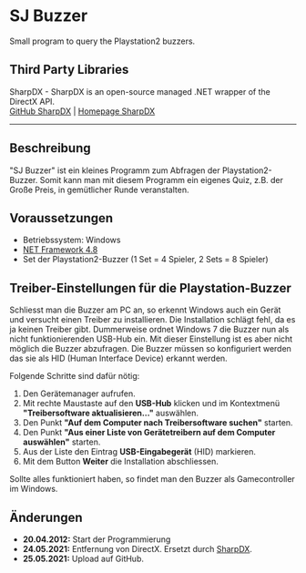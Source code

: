 # SJ Buzzer

Small program to query the Playstation2 buzzers.

## Third Party Libraries

SharpDX - SharpDX is an open-source managed .NET wrapper of the DirectX API.<br/>
[GitHub SharpDX](https://github.com/sharpdx/SharpDX) | [Homepage SharpDX](http://sharpdx.org)

-----

## Beschreibung
"SJ Buzzer" ist ein kleines Programm zum Abfragen der Playstation2-Buzzer. Somit kann man mit diesem Programm ein eigenes Quiz, z.B. der Große Preis, in gemütlicher Runde veranstalten.

## Voraussetzungen
  * Betriebssystem: Windows
  * [NET Framework 4.8](https://dotnet.microsoft.com/download/dotnet-framework/net48)
  * Set der Playstation2-Buzzer (1 Set = 4 Spieler, 2 Sets = 8 Spieler)

## Treiber-Einstellungen für die Playstation-Buzzer
Schliesst man die Buzzer am PC an, so erkennt Windows auch ein Gerät und versucht einen Treiber zu installieren. Die Installation schlägt fehl, da es ja keinen Treiber gibt. Dummerweise ordnet Windows 7 die Buzzer nun als nicht funktionierenden USB-Hub ein. Mit dieser Einstellung ist es aber nicht möglich die Buzzer abzufragen. Die Buzzer müssen so konfiguriert werden das sie als HID (Human Interface Device) erkannt werden.

Folgende Schritte sind dafür nötig:

  1. Den Gerätemanager aufrufen.
  2. Mit rechte Maustaste auf den **USB-Hub** klicken und im Kontextmenü **"Treibersoftware aktualisieren…"** auswählen.
  3. Den Punkt **"Auf dem Computer nach Treibersoftware suchen"** starten.
  4. Den Punkt **"Aus einer Liste von Gerätetreibern auf dem Computer auswählen"** starten.
  5. Aus der Liste den Eintrag **USB-Eingabegerät** (HID) markieren.
  6. Mit dem Button **Weiter** die Installation abschliessen.

Sollte alles funktioniert haben, so findet man den Buzzer als Gamecontroller im Windows.

## Änderungen
  * **20.04.2012:** Start der Programmierung
  * **24.05.2021:** Entfernung von DirectX. Ersetzt durch [SharpDX](http://sharpdx.org).
  * **25.05.2021:** Upload auf GitHub.
